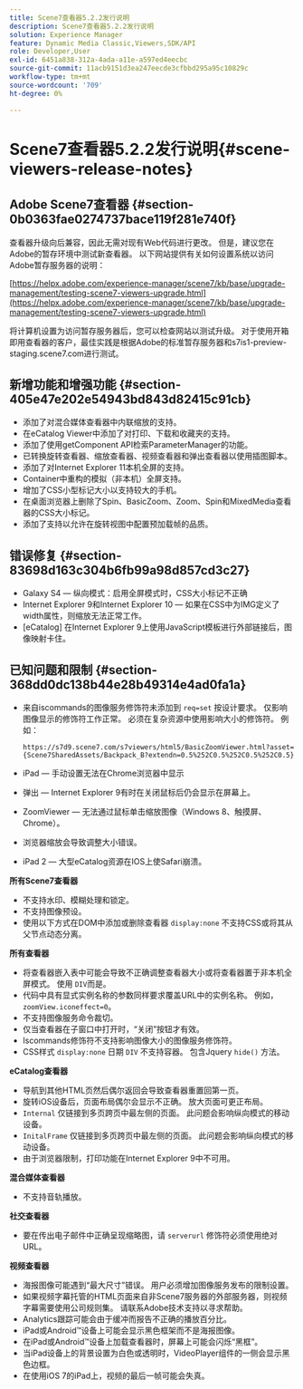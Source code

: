 ```yaml
---
title: Scene7查看器5.2.2发行说明
description: Scene7查看器5.2.2发行说明
solution: Experience Manager
feature: Dynamic Media Classic,Viewers,SDK/API
role: Developer,User
exl-id: 6451a838-312a-4ada-a11e-a597ed4eecbc
source-git-commit: 11acb9151d3ea247eecde3cfbbd295a95c10829c
workflow-type: tm+mt
source-wordcount: '709'
ht-degree: 0%

---
```


# Scene7查看器5.2.2发行说明{#scene-viewers-release-notes}

## Adobe Scene7查看器 {#section-0b0363fae0274737bace119f281e740f}

查看器升级向后兼容，因此无需对现有Web代码进行更改。 但是，建议您在Adobe的暂存环境中测试新查看器。 以下网站提供有关如何设置系统以访问Adobe暂存服务器的说明：

[https://helpx.adobe.com/experience-manager/scene7/kb/base/upgrade-management/testing-scene7-viewers-upgrade.html](https://helpx.adobe.com/experience-manager/scene7/kb/base/upgrade-management/testing-scene7-viewers-upgrade.html)

将计算机设置为访问暂存服务器后，您可以检查网站以测试升级。 对于使用开箱即用查看器的客户，最佳实践是根据Adobe的标准暂存服务器和s7is1-preview-staging.scene7.com进行测试。

## 新增功能和增强功能 {#section-405e47e202e54943bd843d82415c91cb}

* 添加了对混合媒体查看器中内联缩放的支持。
* 在eCatalog Viewer中添加了对打印、下载和收藏夹的支持。
* 添加了使用getComponent API检索ParameterManager的功能。
* 已转换旋转查看器、缩放查看器、视频查看器和弹出查看器以使用插图脚本。
* 添加了对Internet Explorer 11本机全屏的支持。
* Container中重构的模拟（非本机）全屏支持。
* 增加了CSS小型标记大小以支持较大的手机。
* 在桌面浏览器上删除了Spin、BasicZoom、Zoom、Spin和MixedMedia查看器的CSS大小标记。
* 添加了支持以允许在旋转视图中配置预加载帧的品质。

## 错误修复 {#section-83698d163c304b6fb99a98d857cd3c27}

* Galaxy S4 — 纵向模式：启用全屏模式时，CSS大小标记不正确
* Internet Explorer 9和Internet Explorer 10 — 如果在CSS中为IMG定义了width属性，则缩放无法正常工作。
* [eCatalog] 在Internet Explorer 9上使用JavaScript模板进行外部链接后，图像映射卡住。

## 已知问题和限制 {#section-368dd0dc138b44e28b49314e4ad0fa1a}

* 来自iscommands的图像服务修饰符未添加到 `req=set` 按设计要求。 仅影响图像显示的修饰符工作正常。 必须在复杂资源中使用影响大小的修饰符。 例如：

   ```
   https://s7d9.scene7.com/s7viewers/html5/BasicZoomViewer.html?asset= {Scene7SharedAssets/Backpack_B?extendn=0.5%252C0.5%252C0.5%252C0.5}
   ```

* iPad — 手动设置无法在Chrome浏览器中显示
* 弹出 — Internet Explorer 9有时在关闭鼠标后仍会显示在屏幕上。
* ZoomViewer — 无法通过鼠标单击缩放图像（Windows 8、触摸屏、Chrome）。
* 浏览器缩放会导致调整大小错误。
* iPad 2 — 大型eCatalog资源在IOS上使Safari崩溃。

**所有Scene7查看器**

* 不支持水印、模糊处理和锁定。
* 不支持图像预设。
* 使用以下方式在DOM中添加或删除查看器 `display:none` 不支持CSS或将其从父节点动态分离。

**所有查看器**

* 将查看器嵌入表中可能会导致不正确调整查看器大小或将查看器置于非本机全屏模式。 使用 `DIV`而是。
* 代码中具有显式实例名称的参数同样要求覆盖URL中的实例名称。 例如，`zoomView.iconeffect=0`。
* 不支持图像服务命令裁切。
* 仅当查看器在子窗口中打开时，“关闭”按钮才有效。
* Iscommands修饰符不支持影响图像大小的图像服务修饰符。
* CSS样式 `display:none` 日期 `DIV` 不支持容器。 包含Jquery `hide()` 方法。

**eCatalog查看器**

* 导航到其他HTML页然后偶尔返回会导致查看器重置回第一页。
* 旋转iOS设备后，页面布局偶尔会显示不正确。 放大页面可更正布局。
* `Internal` 仅链接到多页跨页中最左侧的页面。 此问题会影响纵向模式的移动设备。
* `InitalFrame` 仅链接到多页跨页中最左侧的页面。 此问题会影响纵向模式的移动设备。
* 由于浏览器限制，打印功能在Internet Explorer 9中不可用。

**混合媒体查看器**

* 不支持音轨播放。

**社交查看器**

* 要在传出电子邮件中正确呈现缩略图，请 `serverurl` 修饰符必须使用绝对URL。

**视频查看器**

* 海报图像可能遇到“最大尺寸”错误。 用户必须增加图像服务发布的限制设置。
* 如果视频字幕托管的HTML页面来自非Scene7服务器的外部服务器，则视频字幕需要使用公司规则集。 请联系Adobe技术支持以寻求帮助。
* Analytics跟踪可能会由于缓冲而报告不正确的播放百分比。
* iPad或Android™设备上可能会显示黑色框架而不是海报图像。
* 在iPad或Android™设备上加载查看器时，屏幕上可能会闪烁“黑框”。
* 当iPad设备上的背景设置为白色或透明时，VideoPlayer组件的一侧会显示黑色边框。
* 在使用iOS 7的iPad上，视频的最后一帧可能会失真。

